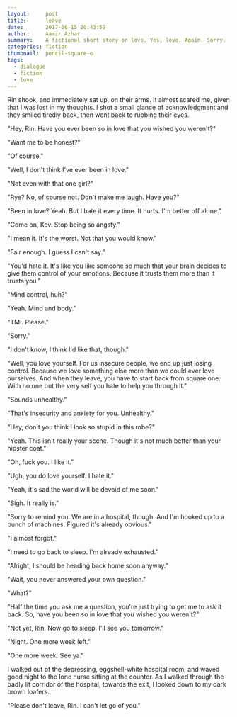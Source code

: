 ```yaml
---
layout:     post
title:      leave
date:       2017-06-15 20:43:59
author:     Aamir Azhar
summary:    A fictional short story on love. Yes, love. Again. Sorry.
categories: fiction
thumbnail:  pencil-square-o
tags:
  - dialogue
  - fiction
  - love
---
```

Rin shook, and immediately sat up, on their arms. It almost scared me, given that I was lost in my thoughts. I shot a small glance of acknowledgment and they smiled tiredly back, then went back to rubbing their eyes.

"Hey, Rin. Have you ever been so in love that you wished you weren't?"

"Want me to be honest?"

"Of course."

"Well, I don't think I've ever been in love."

"Not even with that one girl?"

"Rye? No, of course not. Don't make me laugh. Have you?"

"Been in love? Yeah. But I hate it every time. It hurts. I'm better off alone."

"Come on, Kev. Stop being so angsty."

"I mean it. It's the worst. Not that you would know."

"Fair enough. I guess I can't say."

"You'd hate it. It's like you like someone so much that your brain decides to give them control of your emotions. Because it trusts them more than it trusts you."

"Mind control, huh?"

"Yeah. Mind and body."

"TMI. Please."

"Sorry."

"I don't know, I think I'd like that, though."

"Well, you love yourself. For us insecure people, we end up just losing control. Because we love something else more than we could ever love ourselves. And when they leave, you have to start back from square one. With no one but the very self you hate to help you through it."

"Sounds unhealthy."

"That's insecurity and anxiety for you. Unhealthy."

"Hey, don't you think I look so stupid in this robe?"

"Yeah. This isn't really your scene. Though it's not much better than your hipster coat."

"Oh, fuck you. I like it."

"Ugh, you do love yourself. I hate it."

"Yeah, it's sad the world will be devoid of me soon."

"Sigh. It really is."

"Sorry to remind you. We are in a hospital, though. And I'm hooked up to a bunch of machines. Figured it's already obvious."

"I almost forgot."

"I need to go back to sleep. I'm already exhausted."

"Alright, I should be heading back home soon anyway."

"Wait, you never answered your own question."

"What?"

"Half the time you ask me a question, you're just trying to get me to ask it back. So, have you been so in love that you wished you weren't?"

"Not yet, Rin. Now go to sleep. I'll see you tomorrow."

"Night. One more week left."

"One more week. See ya."

I walked out of the depressing, eggshell-white hospital room, and waved good night to the lone nurse sitting at the counter. As I walked through the badly lit corridor of the hospital, towards the exit, I looked down to my dark brown loafers.

"Please don't leave, Rin. I can't let go of you."
